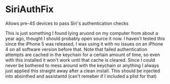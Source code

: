 SiriAuthFix
===========

Allows pre-4S devices to pass Siri's authentication checks

This is just something I found lying aruond on my computer from about a year ago, thought I should probably open source it now.
I haven't tested this since the iPhone 5 was released, I was using it with no issues on an iPhone 4 on all software version before that.
Note that failed authentication attempts are cached in the keychain for a certain amount of time, so even with this installed it won't work until that cache is cleared. Since I could never be bothered to mess around with the keychain or anything I always just applied this straight away after a clean install.
This should be injected into absinthed and assistantd (can't remeber if I included a plist for that)

